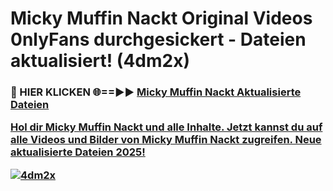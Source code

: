 # Micky Muffin Nackt Original Videos 0nlyFans durchgesickert - Dateien aktualisiert! (4dm2x)

<h3>🔴 HIER KLICKEN 🌐==►► <a href="https://tinyurl.com/h6vf6nb8" rel="nofollow">Micky Muffin Nackt Aktualisierte Dateien

Hol dir Micky Muffin Nackt und alle Inhalte. Jetzt kannst du auf alle Videos und Bilder von Micky Muffin Nackt zugreifen. Neue aktualisierte Dateien 2025!

[![4dm2x](https://i.imgur.com/sD4kR3V.gif)](https://tinyurl.com/h6vf6nb8)
